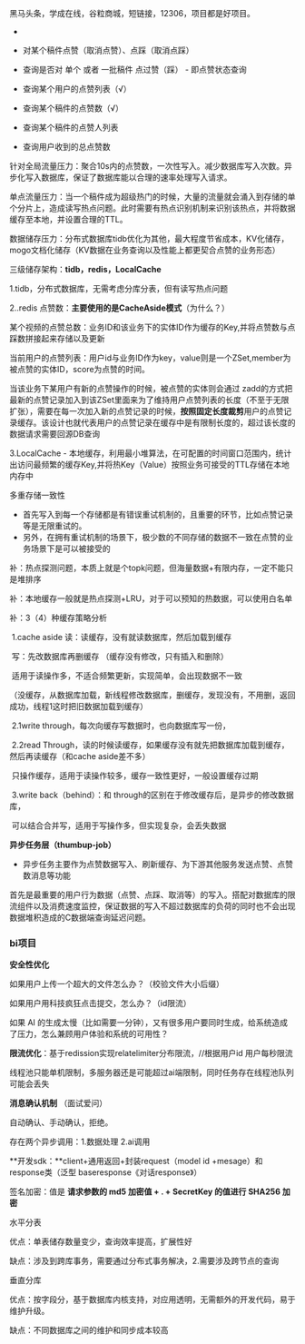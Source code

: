 

黑马头条，学成在线，谷粒商城，短链接，12306，项目都是好项目。

- 
- 对某个稿件点赞（取消点赞）、点踩（取消点踩）
- 查询是否对 单个 或者 一批稿件 点过赞（踩） - 即点赞状态查询
- 查询某个用户的点赞列表（√）
- 查询某个稿件的点赞数（√）

- 查询某个稿件的点赞人列表

- 查询用户收到的总点赞数

针对全局流量压力：聚合10s内的点赞数，一次性写入。减少数据库写入次数。异步化写入数据库，保证了数据库能以合理的速率处理写入请求。

单点流量压力：当一个稿件成为超级热门的时候，大量的流量就会涌入到存储的单个分片上，造成读写热点问题。此时需要有热点识别机制来识别该热点，并将数据缓存至本地，并设置合理的TTL。

数据储存压力：分布式数据库tidb优化为其他，最大程度节省成本，KV化储存，mogo文档化储存（KV数据在业务查询以及性能上都更契合点赞的业务形态）

三级储存架构：**tidb，redis，LocalCache**

1.tidb，分布式数据库，无需考虑分库分表，但有读写热点问题

2..redis 点赞数：**主要使用的是CacheAside模式**（为什么？）

​			某个视频的点赞总数：业务ID和该业务下的实体ID作为缓存的Key,并将点赞数与点踩数拼接起来存储以及更新

​			当前用户的点赞列表：用户id与业务ID作为key，value则是一个ZSet,member为被点赞的实体ID，score为点赞的时间。

当该业务下某用户有新的点赞操作的时候，被点赞的实体则会通过 zadd的方式把最新的点赞记录加入到该ZSet里面来为了维持用户点赞列表的长度（不至于无限扩张），需要在每一次加入新的点赞记录的时候，**按照固定长度裁剪**用户的点赞记录缓存。该设计也就代表用户的点赞记录在缓存中是有限制长度的，超过该长度的数据请求需要回源DB查询

3.LocalCache - 本地缓存，利用最小堆算法，在可配置的时间窗口范围内，统计出访问最频繁的缓存Key,并将热Key（Value）按照业务可接受的TTL存储在本地内存中

多重存储一致性

- 首先写入到每一个存储都是有错误重试机制的，且重要的环节，比如点赞记录等是无限重试的。
- 另外，在拥有重试机制的场景下，极少数的不同存储的数据不一致在点赞的业务场景下是可以被接受的

补：热点探测问题，本质上就是个topk问题，但海量数据+有限内存，一定不能只是堆排序

补：本地缓存一般就是热点探测+LRU，对于可以预知的热数据，可以使用白名单

补：3（4）种缓存策略分析

​	1.cache aside 读：读缓存，没有就读数据库，然后加载到缓存

​								写：先改数据库再删缓存  （缓存没有修改，只有插入和删除）

​								适用于读操作多，不适合频繁更新，实现简单，会出现数据不一致

（没缓存，从数据库加载，新线程修改数据库，删缓存，发现没有，不用删，返回成功，线程1这时把旧数据加载到缓存）

​	2.1write through，每次向缓存写数据时，也向数据库写一份，

​	2.2read Through，读的时候读缓存，如果缓存没有就先把数据库加载到缓存，然后再读缓存（和cache aside差不多）

​								只操作缓存，适用于读操作较多，缓存一致性更好，一般设置缓存过期

​	3.write back（behind）：和 through的区别在于修改缓存后，是异步的修改数据库，

​								可以结合合并写，适用于写操作多，但实现复杂，会丢失数据

**异步任务层（thumbup-job）**

- 异步任务主要作为点赞数据写入、刷新缓存、为下游其他服务发送点赞、点赞数消息等功能

首先是最重要的用户行为数据（点赞、点踩、取消等）的写入。搭配对数据库的限流组件以及消费速度监控，保证数据的写入不超过数据库的负荷的同时也不会出现数据堆积造成的C数据端查询延迟问题。

### bi项目

**安全性优化**

如果用户上传一个超大的文件怎么办？（校验文件大小后缀）

如果用户用科技疯狂点击提交，怎么办？（id限流）

如果 AI 的生成太慢（比如需要一分钟），又有很多用户要同时生成，给系统造成了压力，怎么兼顾用户体验和系统的可用性？

**限流优化**：基于redission实现relatelimiter分布限流，//根据用户id 用户每秒限流

线程池只能单机限制，多服务器还是可能超过ai端限制，同时任务存在线程池队列可能会丢失

**消息确认机制** （面试爱问）

自动确认、手动确认，拒绝。

存在两个异步调用：1.数据处理 2.ai调用

**开发sdk：**client+通用返回+封装request（model id +mesage）和response类（泛型 baseresponse《对话response》）

签名加密：值是 **请求参数的 md5 加密值 + . + SecretKey 的值进行 SHA256 加密**



水平分表

优点：单表储存数量变少，查询效率提高，扩展性好

缺点：涉及到跨库事务，需要通过分布式事务解决，2.需要涉及跨节点的查询

垂直分库

优点：按字段分，基于数据库内核支持，对应用透明，无需额外的开发代码，易于维护升级。

缺点：不同数据库之间的维护和同步成本较高



















